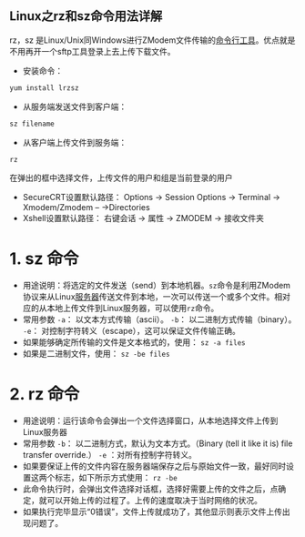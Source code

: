 ## Linux之rz和sz命令用法详解

 rz，sz 是Linux/Unix同Windows进行ZModem文件传输的[命令行工具](https://cloud.tencent.com/product/cli?from_column=20065&from=20065)。优点就是不用再开一个sftp工具登录上去上传下载文件。 

- 安装命令：

```javascript
yum install lrzsz 
```

- 从服务端发送文件到客户端：

```javascript
sz filename 
```

- 从客户端上传文件到服务端：

```javascript
rz 
```

在弹出的框中选择文件，上传文件的用户和组是当前登录的用户

- SecureCRT设置默认路径： Options -> Session Options -> Terminal -> Xmodem/Zmodem – ->Directories
- Xshell设置默认路径： 右键会话 -> 属性 -> ZMODEM -> 接收文件夹

# 1. sz 命令

- 用途说明：将选定的文件发送（send）到本地机器。`sz`命令是利用ZModem协议来从Linux[服务器](https://cloud.tencent.com/act/pro/promotion-cvm?from_column=20065&from=20065)传送文件到本地，一次可以传送一个或多个文件。相对应的从本地上传文件到Linux服务器，可以使用`rz`命令。
- 常用参数 `-a`： 以文本方式传输（ascii）。 `-b`： 以二进制方式传输（binary）。 `-e`： 对控制字符转义（escape），这可以保证文件传输正确。
- 如果能够确定所传输的文件是文本格式的，使用： `sz -a files`
- 如果是二进制文件，使用： `sz -be files`

# 2. rz 命令

- 用途说明：运行该命令会弹出一个文件选择窗口，从本地选择文件上传到Linux服务器
- 常用参数 `-b`： 以二进制方式，默认为文本方式。（Binary (tell it like it is) file transfer override.） `-e` ：对所有控制字符转义。
- 如果要保证上传的文件内容在服务器端保存之后与原始文件一致，最好同时设置这两个标志，如下所示方式使用： `rz -be`
- 此命令执行时，会弹出文件选择对话框，选择好需要上传的文件之后，点确定，就可以开始上传的过程了。上传的速度取决于当时网络的状况。
- 如果执行完毕显示“0错误”，文件上传就成功了，其他显示则表示文件上传出现问题了。